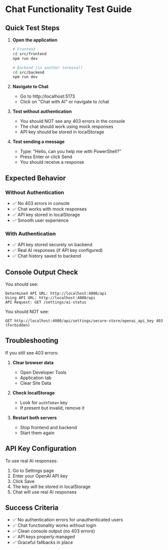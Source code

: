 # Chat Functionality Test Guide

## Quick Test Steps

1. **Open the application**
   ```bash
   # Frontend
   cd src/frontend
   npm run dev
   
   # Backend (in another terminal)
   cd src/backend
   npm run dev
   ```

2. **Navigate to Chat**
   - Go to http://localhost:5173
   - Click on "Chat with AI" or navigate to /chat

3. **Test without authentication**
   - You should NOT see any 403 errors in the console
   - The chat should work using mock responses
   - API key should be stored in localStorage

4. **Test sending a message**
   - Type: "Hello, can you help me with PowerShell?"
   - Press Enter or click Send
   - You should receive a response

## Expected Behavior

### Without Authentication
- ✅ No 403 errors in console
- ✅ Chat works with mock responses
- ✅ API key stored in localStorage
- ✅ Smooth user experience

### With Authentication
- ✅ API key stored securely on backend
- ✅ Real AI responses (if API key configured)
- ✅ Chat history saved to backend

## Console Output Check

You should see:
```
Determined API URL: http://localhost:4000/api
Using API URL: http://localhost:4000/api
API Request: GET /settings/ai-status
```

You should NOT see:
```
GET http://localhost:4000/api/settings/secure-store/openai_api_key 403 (Forbidden)
```

## Troubleshooting

If you still see 403 errors:

1. **Clear browser data**
   - Open Developer Tools
   - Application tab
   - Clear Site Data

2. **Check localStorage**
   - Look for `authToken` key
   - If present but invalid, remove it

3. **Restart both servers**
   - Stop frontend and backend
   - Start them again

## API Key Configuration

To use real AI responses:

1. Go to Settings page
2. Enter your OpenAI API key
3. Click Save
4. The key will be stored in localStorage
5. Chat will use real AI responses

## Success Criteria

- ✅ No authentication errors for unauthenticated users
- ✅ Chat functionality works without login
- ✅ Clean console output (no 403 errors)
- ✅ API keys properly managed
- ✅ Graceful fallbacks in place